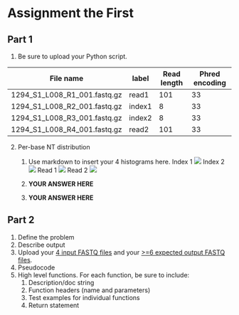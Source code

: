 # Assignment the First

## Part 1
1. Be sure to upload your Python script.

| File name | label | Read length | Phred encoding |
|---|---|---|---|
| 1294_S1_L008_R1_001.fastq.gz | read1 | 101 | 33 |
| 1294_S1_L008_R2_001.fastq.gz | index1 | 8 | 33 |
| 1294_S1_L008_R3_001.fastq.gz | index2 | 8 | 33 |
| 1294_S1_L008_R4_001.fastq.gz | read2 | 101 | 33 |

2. Per-base NT distribution
    1. Use markdown to insert your 4 histograms here.
    Index 1
![](https://github.com/christian-lafrance/Demultiplex/tree/master/Assignment-the-first/Index_1.png)
    Index 2
![](https://github.com/christian-lafrance/Demultiplex/tree/master/Assignment-the-first/Index_2.png)
    Read 1
![](https://github.com/christian-lafrance/Demultiplex/tree/master/Assignment-the-first/Read_1.png)
    Read 2
![](https://github.com/christian-lafrance/Demultiplex/tree/master/Assignment-the-first/Read_2.png)


    2. **YOUR ANSWER HERE**
    3. **YOUR ANSWER HERE**
    
## Part 2
1. Define the problem
2. Describe output
3. Upload your [4 input FASTQ files](../TEST-input_FASTQ) and your [>=6 expected output FASTQ files](../TEST-output_FASTQ).
4. Pseudocode
5. High level functions. For each function, be sure to include:
    1. Description/doc string
    2. Function headers (name and parameters)
    3. Test examples for individual functions
    4. Return statement
